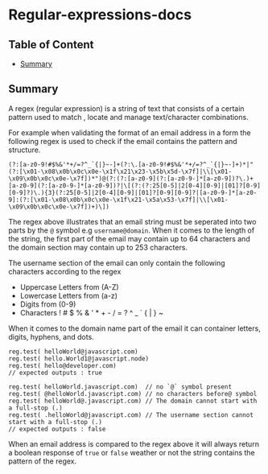 # Regular-expressions-docs

## Table of Content

- [Summary](#summary)

## Summary

A regex (regular expression) is a string of text that consists of a certain pattern used to match , locate and manage text/character combinations.

For example when validating the format of an email address in a form the following regex is used to check if the email contains the pattern and structure.

```
(?:[a-z0-9!#$%&'*+/=?^_`{|}~-]+(?:\.[a-z0-9!#$%&'*+/=?^_`{|}~-]+)*|"(?:[\x01-\x08\x0b\x0c\x0e-\x1f\x21\x23-\x5b\x5d-\x7f]|\\[\x01-\x09\x0b\x0c\x0e-\x7f])*")@(?:(?:[a-z0-9](?:[a-z0-9-]*[a-z0-9])?\.)+[a-z0-9](?:[a-z0-9-]*[a-z0-9])?|\[(?:(?:25[0-5]|2[0-4][0-9]|[01]?[0-9][0-9]?)\.){3}(?:25[0-5]|2[0-4][0-9]|[01]?[0-9][0-9]?|[a-z0-9-]*[a-z0-9]:(?:[\x01-\x08\x0b\x0c\x0e-\x1f\x21-\x5a\x53-\x7f]|\\[\x01-\x09\x0b\x0c\x0e-\x7f])+)\])
```

The regex above illustrates that an email string must be seperated into two parts by the `@` symbol e.g `username@domain`. When it comes to the length of the string, the first part of the email may contain up to 64 characters and the domain section may contain up to 253 characters.

The username section of the email can only contain the following characters according to the regex

- Uppercase Letters from (A-Z)
- Lowercase Letters from (a-z)
- Digits from (0-9)
- Characters ! # $ % & ' \* + - / = ? ^ \_ ` { | } ~

When it comes to the domain name part of the email it can container letters, digits, hyphens, and dots.

```
reg.test( helloWorld@javascript.com)
reg.test( hello.World1@javascript.node)
reg.test( hello@developer.com)
// expected outputs : true
```

```
reg.test( helloWorld.javascript.com)  // no `@` symbol present
reg.test( @helloWorld.javascript.com) // no characters before@ symbol
reg.test( helloWorld@.javascript.com) // The domain cannot start with a full-stop (.)
reg.test( .helloWorld@javascript.com) // The username section cannot start with a full-stop (.)
// expected outputs : false

```

When an email address is compared to the regex above it will always return a boolean response of `true` or `false` weather or not the string contains the pattern of the regex.

